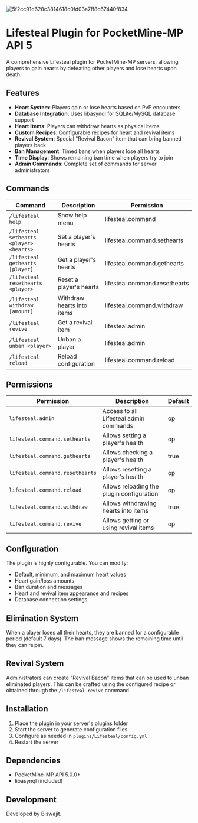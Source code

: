 ![5f2cc91d628c3814618c0fd03a7ff8c67440f834](https://github.com/GabBiswajit/Lifesteal/assets/121815367/f79a66ec-ea2e-40a4-9467-f872b2157275)

# Lifesteal Plugin for PocketMine-MP API 5

A comprehensive Lifesteal plugin for PocketMine-MP servers, allowing players to gain hearts by defeating other players and lose hearts upon death.

## Features

- **Heart System**: Players gain or lose hearts based on PvP encounters
- **Database Integration**: Uses libasynql for SQLite/MySQL database support
- **Heart Items**: Players can withdraw hearts as physical items
- **Custom Recipes**: Configurable recipes for heart and revival items
- **Revival System**: Special "Revival Bacon" item that can bring banned players back
- **Ban Management**: Timed bans when players lose all hearts
- **Time Display**: Shows remaining ban time when players try to join
- **Admin Commands**: Complete set of commands for server administrators

## Commands

| Command | Description | Permission |
|---------|-------------|------------|
| `/lifesteal help` | Show help menu | lifesteal.command |
| `/lifesteal sethearts <player> <hearts>` | Set a player's hearts | lifesteal.command.sethearts |
| `/lifesteal gethearts [player]` | Get a player's hearts | lifesteal.command.gethearts |
| `/lifesteal resethearts <player>` | Reset a player's hearts | lifesteal.command.resethearts |
| `/lifesteal withdraw [amount]` | Withdraw hearts into items | lifesteal.command.withdraw |
| `/lifesteal revive` | Get a revival item | lifesteal.admin |
| `/lifesteal unban <player>` | Unban a player | lifesteal.admin |
| `/lifesteal reload` | Reload configuration | lifesteal.command.reload |

## Permissions

| Permission | Description | Default |
|------------|-------------|---------|
| `lifesteal.admin` | Access to all Lifesteal admin commands | op |
| `lifesteal.command.sethearts` | Allows setting a player's health | op |
| `lifesteal.command.gethearts` | Allows checking a player's health | true |
| `lifesteal.command.resethearts` | Allows resetting a player's health | op |
| `lifesteal.command.reload` | Allows reloading the plugin configuration | op |
| `lifesteal.command.withdraw` | Allows withdrawing hearts into items | true |
| `lifesteal.command.revive` | Allows getting or using revival items | op |

## Configuration

The plugin is highly configurable. You can modify:

- Default, minimum, and maximum heart values
- Heart gain/loss amounts
- Ban duration and messages
- Heart and revival item appearance and recipes
- Database connection settings

## Elimination System

When a player loses all their hearts, they are banned for a configurable period (default 7 days). The ban message shows the remaining time until they can rejoin.

## Revival System

Administrators can create "Revival Bacon" items that can be used to unban eliminated players. This can be crafted using the configured recipe or obtained through the `/lifesteal revive` command.

## Installation

1. Place the plugin in your server's plugins folder
2. Start the server to generate configuration files
3. Configure as needed in `plugins/Lifesteal/config.yml`
4. Restart the server

## Dependencies

- PocketMine-MP API 5.0.0+
- libasynql (included)

## Development

Developed by Biswajit.
